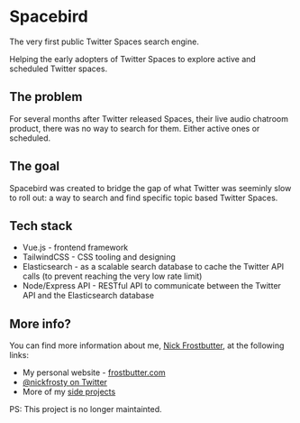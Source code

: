 # Spacebird

The very first public Twitter Spaces search engine. 

Helping the early adopters of Twitter Spaces to explore active and scheduled Twitter spaces.

## The problem

For several months after Twitter released Spaces, their live audio chatroom product, there was no way to search for them. Either active ones or scheduled.

## The goal

Spacebird was created to bridge the gap of what Twitter was seeminly slow to roll out: a way to search and find specific topic based Twitter Spaces.

## Tech stack

- Vue.js - frontend framework
- TailwindCSS - CSS tooling and designing
- Elasticsearch - as a scalable search database to cache the Twitter API calls (to prevent reaching the very low rate limit)
- Node/Express API - RESTful API to communicate between the Twitter API and the Elasticsearch database

## More info?

You can find more information about me, [Nick Frostbutter](https://frostbutter.com), at the following links:

- My personal website - [frostbutter.com](https://frostbutter.com)
- [@nickfrosty on Twitter](https://twitter.com/nickfrosty)
- More of my [side projects](https://frostbutter.com/projects/)

PS: This project is no longer maintainted.
